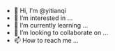 - 👋 Hi, I’m @yitianqi
- 👀 I’m interested in ...
- 🌱 I’m currently learning ...
- 💞️ I’m looking to collaborate on ...
- 📫 How to reach me ...

<!---
yitianqi/yitianqi is a ✨ special ✨ repository because its `README.md` (this file) appears on your GitHub profile.
You can click the Preview link to take a look at your changes.
--->
